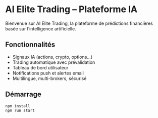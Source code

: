 # AI Elite Trading – Plateforme IA

Bienvenue sur AI Elite Trading, la plateforme de prédictions financières basée sur l’intelligence artificielle.

## Fonctionnalités
- Signaux IA (actions, crypto, options…)
- Trading automatique avec prévalidation
- Tableau de bord utilisateur
- Notifications push et alertes email
- Multilingue, multi-brokers, sécurisé

## Démarrage
```bash
npm install
npm run start
```